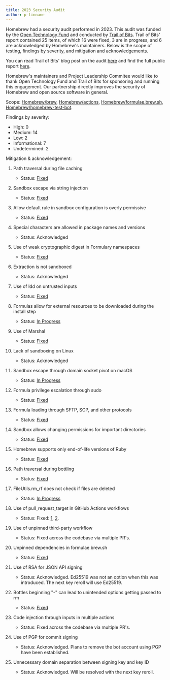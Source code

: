```yaml
---
title: 2023 Security Audit 
author: p-linnane
---
```


Homebrew had a security audit performed in 2023. This audit was funded by the [Open Technology Fund](https://www.opentech.fund) and conducted by [Trail of Bits](https://www.trailofbits.com). Trail of Bits' report contained 25 items, of which 16 were fixed, 3 are in progress, and 6 are acknowledged by Homebrew's maintainers. Below is the scope of testing, findings by severity, and mitigation and acknowledgements.

You can read Trail of Bits' blog post on the audit [here](https://blog.trailofbits.com/2024/07/30/our-audit-of-homebrew/) and find the full public report [here](https://github.com/trailofbits/publications#technology-product-reviews).

Homebrew's maintainers and Project Leadership Commitee would like to thank Open Technology Fund and Trail of Bits for sponsoring and running this engagement. Our partnership directly improves the security of Homebrew and open source software in general.

Scope: [Homebrew/brew](https://github.com/Homebrew/brew), [Homebrew/actions](https://github.com/Homebrew/actions), [Homebrew/formulae.brew.sh](https://github.com/Homebrew/formulae.brew.sh), [Homebrew/homebrew-test-bot](https://github.com/Homebrew/homebrew-test-bot).

Findings by severity:

- High: 0
- Medium: 14
- Low: 2
- Informational: 7
- Undetermined: 2

Mitigation & acknowledgement:

1. Path traversal during file caching
    - Status: [Fixed](https://github.com/Homebrew/brew/commit/5aebde3ffdb38a7087ac992af144c957dd802788)

2. Sandbox escape via string injection
    - Status: [Fixed](https://github.com/Homebrew/brew/pull/17700/commits/f4e5e0c716585b072b5a401602f7847272ae5d4a)

3. Allow default rule in sandbox configuration is overly permissive
    - Status: [Fixed](https://github.com/Homebrew/brew/commit/fea65f760332a26c116de4b675e07f679bf95b1c)

4. Special characters are allowed in package names and versions
    - Status: Acknowledged

5. Use of weak cryptographic digest in Formulary namespaces
    - Status: [Fixed](https://github.com/Homebrew/brew/commit/310b5ecbe7c578c850f35d88b3ba9adbb291fc83)

6. Extraction is not sandboxed
    - Status: Acknowledged

7. Use of ldd on untrusted inputs
    - Status: [Fixed](https://github.com/Homebrew/brew/commit/0fc9c9f81e2a740d733062e1b47df2b49a8363c6)

8. Formulas allow for external resources to be downloaded during the install step
    - Status: [In Progress](https://github.com/Homebrew/brew/pull/17703)

9. Use of Marshal
    - Status: [Fixed](https://github.com/Homebrew/brew/commit/e466417cdf90c7dc8aab717cc5a591c1f31f9415)

10. Lack of sandboxing on Linux
    - Status: Acknowledged

11. Sandbox escape through domain socket pivot on macOS
    - Status: [In Progress](https://github.com/Homebrew/brew/pull/17734)

12. Formula privilege escalation through sudo
    - Status: [Fixed](https://github.com/Homebrew/brew/pull/17694/commits/2adf25dcaf8d8c66124c5b76b8a41ae228a7bb02)

13. Formula loading through SFTP, SCP, and other protocols
    - Status: [Fixed](https://github.com/Homebrew/brew/pull/17697/commits/8b0a4a98bf10b3441008906632648977b4a4f23e)

14. Sandbox allows changing permissions for important directories
    - Status: [Fixed](https://github.com/Homebrew/brew/commit/92ef6ef7639b08b182fc0d9154cf51561365f749)

15. Homebrew supports only end-of-life versions of Ruby
    - Status: [Fixed](https://github.com/Homebrew/brew/pull/16294/commits/987ebe3d6d0aaa27ab9ca2e95fe807e0718d4378)

16. Path traversal during bottling
    - Status: [Fixed](https://github.com/Homebrew/brew/commit/5aebde3ffdb38a7087ac992af144c957dd802788)

17. FileUtils.rm_rf does not check if files are deleted
    - Status: [In Progress](https://github.com/Homebrew/brew/pull/17705)

18. Use of pull_request_target in GitHub Actions workflows
    - Status: Fixed: [1](https://github.com/Homebrew/brew/commit/b9da669ef25c7da0757f5ae1d418985b19efb321), [2](https://github.com/Homebrew/actions/commit/323fc6399f7ddf2cb6ee7eb9d900dcd4deee76ec).

19. Use of unpinned third-party workflow
    - Status: Fixed across the codebase via multiple PR's.

20. Unpinned dependencies in formulae.brew.sh
    - Status: [Fixed](https://github.com/Homebrew/formulae.brew.sh/commit/83ae27233abbf7b59db9aeb5bae311ecabf1add8)

21. Use of RSA for JSON API signing
    - Status: Acknowledged. Ed25519 was not an option when this was introduced. The next key reroll will use Ed25519.

22. Bottles beginning "-" can lead to unintended options getting passed to rm
    - Status: [Fixed](https://github.com/Homebrew/homebrew-test-bot/pull/1062/commits/5565ba609cb6456d22741751465f088b44209813)

23. Code injection through inputs in multiple actions
    - Status: Fixed across the codebase via multiple PR's.

24. Use of PGP for commit signing
    - Status: Acknowledged. Plans to remove the bot account using PGP have been established.

25. Unnecessary domain separation between signing key and key ID
    - Status: Acknowledged. Will be resolved with the next key reroll.
